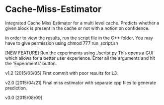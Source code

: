 # Cache-Miss-Estimator
Integrated Cache Miss Estimator for a multi level cache. Predicts whether a given block is present in the cache or not with a notion on confidence.

In order to view the results, run the script file in the C++ folder. You may have to give permission using chmod 777 run_script.sh

[NEW FEATURE] Run the experiments using ./script.py 
This opens a GUI which allows for a better user experience. Enter all the arguments and hit the 'Experiments' button.

v1.2 [2015/03/05] First commit with poor results for L3.

v2.0 [2015/04/21] Final miss estimator with separate cpp files to generate prediction.

v3.0 [2015/08/09] 